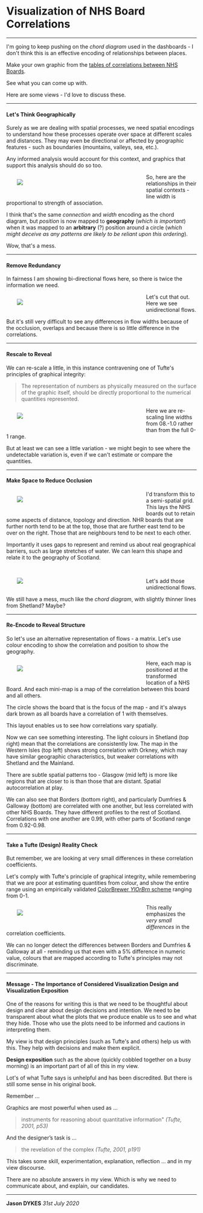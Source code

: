 # Visualization of NHS Board Correlations

<style type="text/css">
hr {clear:both}
.hr0 {clear:both; height:0px; border:1px dashed #f0f0f0; color:#fff; margin-left:3em; margin-right:3em}
.clear {clear:both}
.img {float:left; padding-right:3em; padding-left:2em; padding-bottom:1em; width:300px}
table {border:none}
</style>

---

I'm going to keep pushing on the _chord diagram_ used in the dashboards - I don't think this is an effective encoding of relationships between places.

Make your own graphic from the [tables of correlations between NHS Boards](http://vis.scrc.uk/stat/v1/scotland/nhs-board/?table=cumulative_cases&metrics=pearson_correlation).

See what you can come up with.

Here are some views - I'd love to discuss these.

---

#### Let's Think Geographically

Surely as we are dealing with spatial processes, we need spatial encodings to understand how these processes operate over space at different scales and distances. They may even be directional or affected by geographic features - such as boundaries (mountains, valleys, sea, etc.).

Any informed analysis would account for this context, and graphics that support this analysis should do so too.

<div class="img">

![](img/scrc.NHSBoard.correlation.map.flow.bi.png)
</div>

So, here are the relationships in their spatial contexts - line width is proportional to strength of association.

I think that's the same _connection_ and _width_ encoding as the chord diagram, but _position_ is now mapped to **geography** (_which is important_) when it was mapped to an **arbitrary** (?) position around a circle (_which might deceive as any patterns are likely to be reliant upon this ordering_).
 
Wow, that's a mess.

---

#### Remove Redundancy

In fairness I am showing bi-directional flows here, so there is twice the information we need.

<div class="img">

![](img/scrc.NHSBoard.correlation.map.flow.uni.png)
</div>

Let's cut that out.
Here we see unidirectional flows.

But it's still very difficult to see any differences in flow widths because of the occlusion, overlaps and because there is so little difference in the correlations.

---

#### Rescale to Reveal

We can re-scale a little, in this instance contravening one of Tufte's principles of graphical integrity:

> The representation of numbers as physically measured on the surface of the graphic itself, should be directly proportional to the numerical quantities represented.

<div class="img">

![](img/scrc.NHSBoard.correlation80.map.flow.uni.png)
</div>

Here we are re-scaling line widths from 08.-1.0 rather than from the full 0-1 range.


But at least we can see a little variation - we might begin to see where the undetectable variation is, even if we can't estimate or compare the quantities.

---

#### Make Space to Reduce Occlusion

<div class="img">

![](img/scrc.NHSBoard.grid.png)
</div>

I'd transform this to a semi-spatial grid. This lays the NHS boards out to retain some aspects of distance, topology and direction. NHR boards that are further north tend to be at the top, those that are further east tend to be over on the right. Those that are neighbours tend to be next to each other.

Importantly it uses gaps to represent and remind us about real geographical barriers, such as large stretches of water. We can learn this shape and relate it to the geography of Scotland.

<div style="clear:both">&nbsp;</div>

<div class="img">

![](img/scrc.NHSBoard.correlation80.grid.flow.uni.png)
</div>

Let's add those unidirectional flows.


We still have a mess, much like the _chord diagram_, with slightly thinner lines from Shetland? Maybe?

---

#### Re-Encode to Reveal Structure

So let's use an alternative representation of flows -
a matrix. Let's use colour encoding to show the correlation and position to show the geography.

<div class="img">

![](img/scrc.NHSBoard.correlation80.grid.OD.png)
</div>

Here, each map is positioned at the transformed location of a NHS Board. And each mini-map is a map of the correlation between this board and all others.

The circle shows the board that is the focus of the map  - and it's always dark brown as all boards have a correlation of 1 with themselves.

This layout enables us to see how correlations vary spatially.


Now we can see something interesting. The light colours in Shetland (top right) mean that the correlations are consistently low. The map in the Western Isles (top left) shows strong correlation with Orkney, which may have similar geographic characteristics, but weaker correlations with Shetland and the Mainland.

There are subtle spatial patterns too - Glasgow (mid left) is more like regions that are closer to is than those that are distant. Spatial autocorrelation at play.

We can also see that Borders (bottom right), and particularly Dumfries & Galloway (bottom) are correlated with one another, but less correlated with other NHS Boards. They have different profiles to the rest of Scotland. Correlations with one another are 0.99, with other parts of Scotland range from 0.92-0.98.

---

#### Take a Tufte (Design) Reality Check

But remember, we are looking at very small differences in these correlation coefficients.

Let's comply with Tufte's principle of graphical integrity, while remembering that we are poor at estimating quantities from colour, and show the entire range using an empirically validated [ColorBrewer _YlOrBrn_ scheme](https://colorbrewer2.org/#type=sequential&scheme=YlOrBr&n=9) ranging from 0-1.

<div class="img">

![](img/scrc.NHSBoard.correlation.grid.OD.png)
</div>

This really emphasizes the _very small differences_ in the correlation coefficients.

We can no longer detect the differences between Borders and Dumfries & Galloway at all - reminding us that even with a 5% difference in numeric value, colours that are mapped according to Tufte's principles may not discriminate.

---

#### Message - The Importance of Considered Visualization Design and Visualization Exposition

One of the reasons for writing this is that we need to be thoughtful about design and clear about design decisions and intention. We need to be transparent about what the plots that we produce enable us to see and what they hide. Those who use the plots need to be informed and cautions in interpreting them.

My view is that design principles (such as Tufte's and others) help us with this. They help with decisions and make them explicit.

**Design exposition** such as the above (quickly cobbled together on a busy morning) is an important part of all of this in my view.


<!--
#### Visual Output

We can outputs for all _groups_ and all _states_ in their spatial contexts with a _Grid Map_. This layout attempts to maintain some of the original geography while giving each area equal space for graphics. This enables us to consider spatial relationships and variations between outputs and processes.

|Geographic Map|Grid Map|Model Output|
|--|--|--|
|![](img/snsVIS.v5.pic.00939105.png)|![](img/snsVIS.v5.pic.00892947.png)|![](img/snsVIS.v5.pic.01031323.png)
 -->

Lot's of what Tufte says is unhelpful and has been discredited. But there is still some sense in his original book.

Remember ...

Graphics are most powerful when used as ...

> instruments for reasoning about quantitative  information"
_(Tufte, 2001, p53)_

And the designer’s task is ...
> the revelation of the complex
_(Tufte, 2001, p191)_

This takes some skill, experimentation, explanation, reflection ... and in my view discourse.

There are no absolute answers in my view.
Which is why we need to communicate about, and explain, our candidates.

---

**Jason DYKES**
_31st July 2020_

<!---
## INSIGHT

Closing offices has a big effect on cities, but mostly on short-distance commutes.
  --->
